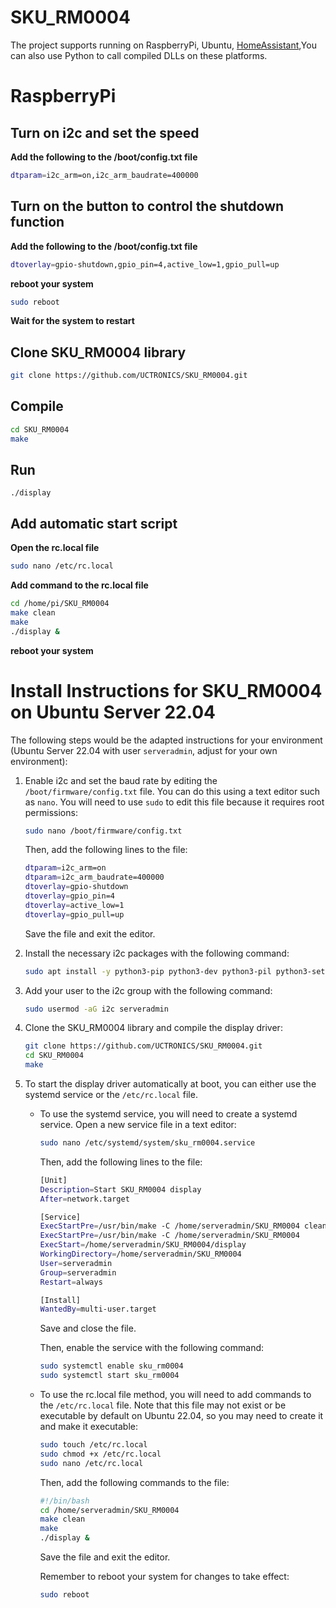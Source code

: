 # SKU_RM0004
The project supports running on RaspberryPi, Ubuntu, [HomeAssistant](https://github.com/UCTRONICS/UCTRONICS_RM0004_HA),You can also use Python to call compiled DLLs on these platforms.
# RaspberryPi
## Turn on i2c and set the speed
**Add the following to the /boot/config.txt file**
```bash
dtparam=i2c_arm=on,i2c_arm_baudrate=400000
```

## Turn on the button to control the shutdown function
**Add the following to the /boot/config.txt file**
```bash
dtoverlay=gpio-shutdown,gpio_pin=4,active_low=1,gpio_pull=up
```

**reboot your system**
```bash
sudo reboot
```
**Wait for the system to restart**

##  Clone SKU_RM0004 library 
```bash
git clone https://github.com/UCTRONICS/SKU_RM0004.git
```
## Compile 
```bash
cd SKU_RM0004
make
```
## Run 
```
./display
```

## Add automatic start script
**Open the rc.local file**
```bash
sudo nano /etc/rc.local
```
**Add command to the rc.local file**
```bash
cd /home/pi/SKU_RM0004
make clean 
make 
./display &
```
**reboot your system**

# Install Instructions for SKU_RM0004 on Ubuntu Server 22.04

The following steps would be the adapted instructions for your environment (Ubuntu Server 22.04 with user `serveradmin`, adjust for your own environment):

1. Enable i2c and set the baud rate by editing the `/boot/firmware/config.txt` file. You can do this using a text editor such as `nano`. You will need to use `sudo` to edit this file because it requires root permissions:

    ```bash
    sudo nano /boot/firmware/config.txt
    ```

    Then, add the following lines to the file:

    ```bash
    dtparam=i2c_arm=on
    dtparam=i2c_arm_baudrate=400000
    dtoverlay=gpio-shutdown
    dtoverlay=gpio_pin=4
    dtoverlay=active_low=1
    dtoverlay=gpio_pull=up
    ```

    Save the file and exit the editor.

2. Install the necessary i2c packages with the following command:

    ```bash
    sudo apt install -y python3-pip python3-dev python3-pil python3-setuptools python3-rpi.gpio i2c-tools
    ```

3. Add your user to the i2c group with the following command:

    ```bash
    sudo usermod -aG i2c serveradmin
    ```

4. Clone the SKU_RM0004 library and compile the display driver:

    ```bash
    git clone https://github.com/UCTRONICS/SKU_RM0004.git
    cd SKU_RM0004
    make
    ```

5. To start the display driver automatically at boot, you can either use the systemd service or the `/etc/rc.local` file.

    - To use the systemd service, you will need to create a systemd service. Open a new service file in a text editor:

        ```bash
        sudo nano /etc/systemd/system/sku_rm0004.service
        ```

        Then, add the following lines to the file:

        ```bash
        [Unit]
        Description=Start SKU_RM0004 display
        After=network.target

        [Service]
        ExecStartPre=/usr/bin/make -C /home/serveradmin/SKU_RM0004 clean
        ExecStartPre=/usr/bin/make -C /home/serveradmin/SKU_RM0004
        ExecStart=/home/serveradmin/SKU_RM0004/display
        WorkingDirectory=/home/serveradmin/SKU_RM0004
        User=serveradmin
        Group=serveradmin
        Restart=always

        [Install]
        WantedBy=multi-user.target
        ```

        Save and close the file.

        Then, enable the service with the following command:

        ```bash
        sudo systemctl enable sku_rm0004
        sudo systemctl start sku_rm0004
        ```

    - To use the rc.local file method, you will need to add commands to the `/etc/rc.local` file. Note that this file may not exist or be executable by default on Ubuntu 22.04, so you may need to create it and make it executable:

        ```bash
        sudo touch /etc/rc.local
        sudo chmod +x /etc/rc.local
        sudo nano /etc/rc.local
        ```

        Then, add the following commands to the file:

        ```bash
        #!/bin/bash
        cd /home/serveradmin/SKU_RM0004
        make clean 
        make 
        ./display &
        ```

        Save the file and exit the editor.

        Remember to reboot your system for changes to take effect:

        ```bash
        sudo reboot
        ```





